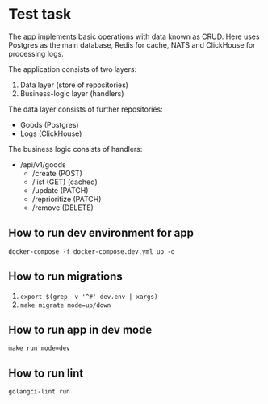 # Test task
The app implements basic operations with data known as CRUD. Here uses Postgres as the main database, Redis for cache, NATS and ClickHouse for processing logs.

The application consists of two layers:
1. Data layer (store of repositories)
2. Business-logic layer (handlers)

The data layer consists of further repositories:
- Goods (Postgres)
- Logs (ClickHouse)

The business logic consists of handlers:
- /api/v1/goods
  - /create (POST)
  - /list (GET) (cached)
  - /update (PATCH)
  - /reprioritize (PATCH)
  - /remove (DELETE)

## How to run dev environment for app
`docker-compose -f docker-compose.dev.yml up -d`

## How to run migrations
1. `export $(grep -v '^#' dev.env | xargs)`
2. `make migrate mode=up/down`

## How to run app in dev mode
`make run mode=dev`

## How to run lint
`golangci-lint run`
